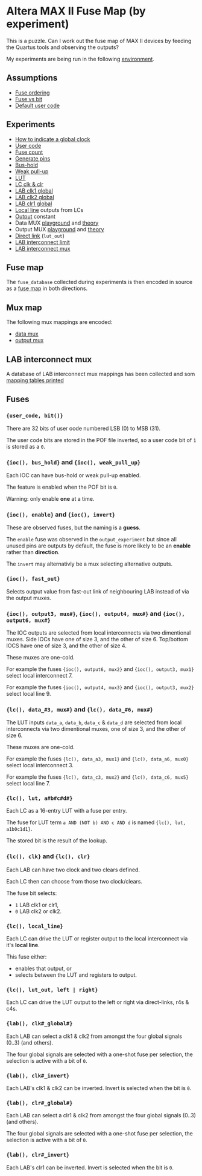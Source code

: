 
# Altera MAX II Fuse Map (by experiment)

This is a puzzle.
Can I work out the fuse map of MAX II devices by
feeding the Quartus tools
and observing the outputs?

My experiments are being run in the following
[environment](doc/environment.md).

## Assumptions

 * [Fuse ordering](doc/fuse-ordering.md)
 * [Fuse vs bit](doc/fuse-vs-bit.md)
 * [Default user code](doc/default-user-code.md)

## Experiments

 * [How to indicate a global clock](experiments/src/global_clock_experiment.erl)
 * [User code](experiments/src/user_code_experiment.erl)
 * [Fuse count](experiments/src/fuse_count_experiment.erl)
 * [Generate pins](experiments/src/generate_pins.erl)
 * [Bus-hold](experiments/src/bus_hold_experiment.erl)
 * [Weak pull-up](experiments/src/weak_pull_up_experiment.erl)
 * [LUT](experiments/src/lut_experiment.erl)
 * [LC clk & clr](experiments/src/lc_clk_clr_experiment.erl)
 * [LAB clk1 global](experiments/src/lab_clk1_global_experiment.erl)
 * [LAB clk2 global](experiments/src/lab_clk2_global_experiment.erl)
 * [LAB clr1 global](experiments/src/lab_clr1_global_experiment.erl)
 * [Local line](experiments/src/local_line_experiment.erl) outputs from LCs
 * [Output](experiments/src/output_experiment.erl) constant
 * Data MUX [playground](experiments/src/data_mux_playground.erl)
   and [theory](experiments/src/data_mux_theory.erl)
 * Output MUX [playground](experiments/src/output_mux_playground.erl)
   and [theory](experiments/src/output_mux_theory.erl)
 * [Direct link](experiments/src/direct_link_experiment.erl) (`lut_out`)
 * [LAB interconnect limit](experiments/src/lab_interconnect_limit_experiment.erl)
 * [LAB interconnect mux](experiments/src/lab_interconnect_mux_experiment.erl)

## Fuse map

The `fuse_database` collected during experiments is then
encoded in source as a [fuse map](experiments/src/fuse_map.erl)
in both directions.

## Mux map

The following mux mappings are encoded:

 * [data mux](experiments/src/data_mux_map.erl)
 * [output mux](experiments/src/output_mux_map.erl)

## LAB interconnect mux

A database of LAB interconnect mux mappings has been collected and som
[mapping tables printed](experiments/src/lab_interconnect_mux_database.erl)

## Fuses

### `{user_code, bit()}`

There are 32 bits of user oode numbered LSB (0) to MSB (31).

The user code bits are stored in the POF file inverted,
so a user code bit of `1` is stored as a `0`.

### `{ioc(), bus_hold}` and `{ioc(), weak_pull_up}`

Each IOC can have bus-hold or weak pull-up enabled.

The feature is enabled when the POF bit is `0`.

Warning: only enable __one__ at a time.

### `{ioc(), enable}` and `{ioc(), invert}`

These are observed fuses, but the naming is a __guess__.

The `enable` fuse was observed in the `output_experiment` but
since all unused pins are outputs by default, the fuse is more likely
to be an __enable__ rather than __direction__.

The `invert` may alternativly be a mux selecting alternative outputs.

### `{ioc(), fast_out}`

Selects output value from fast-out link of neighbouring LAB
instead of via the output muxes.

### `{ioc(), output3, mux#}`, `{ioc(), output4, mux#}`  and `{ioc(), output6, mux#}`

The IOC outputs are selected from local interconnects
via two dimentional muxes.
Side IOCs have one of size 3, and the other of size 6.
Top/bottom IOCS have one of size 3, and the other of size 4.

These muxes are one-cold.

For example the fuses
`{ioc(), output6, mux2}` and `{ioc(), output3, mux1}`
select local interconnect 7.

For example the fuses
`{ioc(), output4, mux3}` and `{ioc(), output3, mux2}`
select local line 9.

### `{lc(), data_#3, mux#}` and `{lc(), data_#6, mux#}`

The LUT inputs `data_a`, `data_b`, `data_c` & `data_d` are
selected from local interconnects via two dimentional muxes,
one of size 3, and the other of size 6.

These muxes are one-cold.

For example the fuses
`{lc(), data_a3, mux1}` and `{lc(), data_a6, mux0}`
select local interconnect 3.

For example the fuses
`{lc(), data_c3, mux2}` and `{lc(), data_c6, mux5}`
select local line 7.

### `{lc(), lut, a#b#c#d#}`

Each LC as a 16-entry LUT with a fuse per entry.

The fuse for LUT term `a AND (NOT b) AND c AND d`
is named `{lc(), lut, a1b0c1d1}`.

The stored bit is the result of the lookup.

### `{lc(), clk}` and `{lc(), clr}`

Each LAB can have two clock and two clears defined.

Each LC then can choose from those two clock/clears.

The fuse bit selects:

 * `1` LAB clk1 or clr1,
 * `0` LAB clk2 or clk2.

### `{lc(), local_line}`

Each LC can drive the LUT or register output to the local interconnect
via it's __local line__.

This fuse either:

 * enables that output, or
 * selects between the LUT and registers to output.

### `{lc(), lut_out, left | right}`

Each LC can drive the LUT output to the left or right
via direct-links, r4s & c4s.

### `{lab(), clk#_global#}`

Each LAB can select a clk1 & clk2
from amongst the four global signals (0..3) (and others).

The four global signals are selected with a one-shot fuse per selection,
the selection is active with a bit of `0`.

### `{lab(), clk#_invert}`

Each LAB's clk1 & clk2 can be inverted. Invert is selected when the bit is `0`.

### `{lab(), clr#_global#}`

Each LAB can select a clr1 & clk2
from amongst the four global signals (0..3) (and others).

The four global signals are selected with a one-shot fuse per selection,
the selection is active with a bit of `0`.

### `{lab(), clr#_invert}`

Each LAB's clr1 can be inverted. Invert is selected when the bit is `0`.

